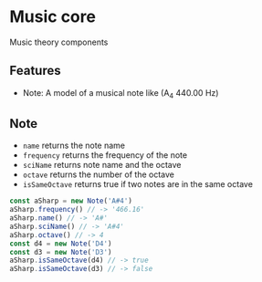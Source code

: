 # Music core

Music theory components

## Features

- Note: A model of a musical note like (A<sub>4</sub> 440.00 Hz)

## Note

* `name` returns the note name
* `frequency` returns the frequency of the note
* `sciName` returns note name and the octave
* `octave` returns the number of the octave
* `isSameOctave` returns true if two notes are in the same octave

```typescript
const aSharp = new Note('A#4')
aSharp.frequency() // -> '466.16'
aSharp.name() // -> 'A#'
aSharp.sciName() // -> 'A#4'
aSharp.octave() // -> 4
const d4 = new Note('D4')
const d3 = new Note('D3')
aSharp.isSameOctave(d4) // -> true
aSharp.isSameOctave(d3) // -> false
```
